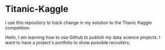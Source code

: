 # Titanic-Kaggle
I use this repository to track change in my solution to the Titanic Kaggle competition

Hello, 
I am learning how to use Github to publish my data science projects. I want to have a project's portfolio to show possible recruiters. 

